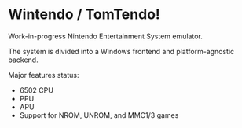 # Wintendo / TomTendo!

Work-in-progress Nintendo Entertainment System emulator.

The system is divided into a Windows frontend and platform-agnostic backend.

Major features status:
+ 6502 CPU 
+ PPU
+ APU
+ Support for NROM, UNROM, and MMC1/3 games
